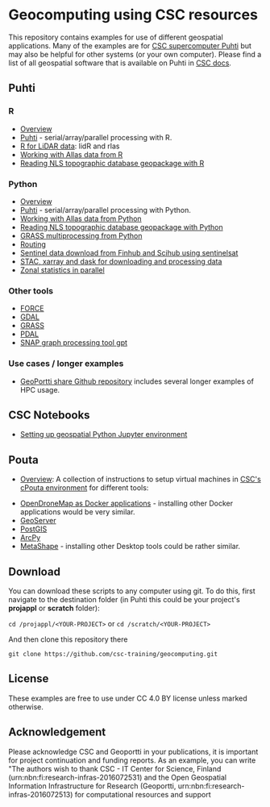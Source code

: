 # Geocomputing using CSC resources

This repository contains examples for use of different geospatial applications. Many of the examples are for [CSC supercomputer Puhti](https://docs.csc.fi/computing/systems-puhti/) but may also be helpful for other systems (or your own computer). Please find a list of all geospatial software that is available on Puhti in [CSC docs](https://docs.csc.fi/apps/#geosciences). 

## Puhti

### R
* [Overview](./R/README.md)
* [Puhti](./R/puhti) - serial/array/parallel processing with R.
* [R for LiDAR data](./R/R_LiDAR): lidR and rlas
* [Working with Allas data from R](./R/allas)
* [Reading NLS topographic database geopackage with R](./R/geopackage)


### Python
* [Overview](./python/README.md)
* [Puhti](./Python/puhti/README.md) - serial/array/parallel processing with Python.
* [Working with Allas data from Python](./Python/allas)
* [Reading NLS topographic database geopackage with Python](./python/geopackage/README.md)
* [GRASS multiprocessing from Python](./python/grass_multiprocessing_with_python/README.md)
* [Routing](./python/routing/readme.md)
* [Sentinel data download from Finhub and Scihub using sentinelsat](python/sentinel/README.md)
* [STAC, xarray and dask for downloading and processing data](./python/STAC/stac_xarray_dask_example.ipynb)
* [Zonal statistics in parallel](./python/zonal_stats/README.md)

### Other tools
* [FORCE ](./force/README.md)  
* [GDAL](./gdal/readme.md)
* [GRASS](./grass/readme.md)
* [PDAL](./pdal/README.md) 
* [SNAP graph processing tool gpt](./snap/README.md)

### Use cases / longer examples
* [GeoPortti share Github repository](https://github.com/geoporttishare?tab=repositories) includes several longer examples of HPC usage.

## CSC Notebooks
* [Setting up geospatial Python Jupyter environment](./notebooks/README.md)

## Pouta 
* [Overview](./pouta/README.md): A collection of instructions to setup virtual machines in [CSC's cPouta environment](https://docs.csc.fi/cloud/pouta/) for different tools: 
- [OpenDroneMap as Docker applications](./pouta/docker-applications) - installing other Docker applications would be very similar.
- [GeoServer](./pouta/geoserver) 
- [PostGIS](./pouta/postgis)
- [ArcPy](./pouta/arcpy) 
- [MetaShape](./pouta/metashape_with_VNC) - installing other Desktop tools could be rather similar.

## Download

You can download these scripts to any computer using git. To do this, first navigate to the destination folder (in Puhti this could be your project's **projappl** or **scratch** folder):

`cd /projappl/<YOUR-PROJECT>`
or
`cd /scratch/<YOUR-PROJECT>`

And then clone this repository there

`git clone https://github.com/csc-training/geocomputing.git`

## License
These examples are free to use under CC 4.0 BY license unless marked otherwise.

## Acknowledgement

Please acknowledge CSC and Geoportti in your publications, it is important for project continuation and funding reports. As an example, you can write "The authors wish to thank CSC - IT Center for Science, Finland (urn:nbn:fi:research-infras-2016072531) and the Open Geospatial Information Infrastructure for Research (Geoportti, urn:nbn:fi:research-infras-2016072513) for computational resources and support
